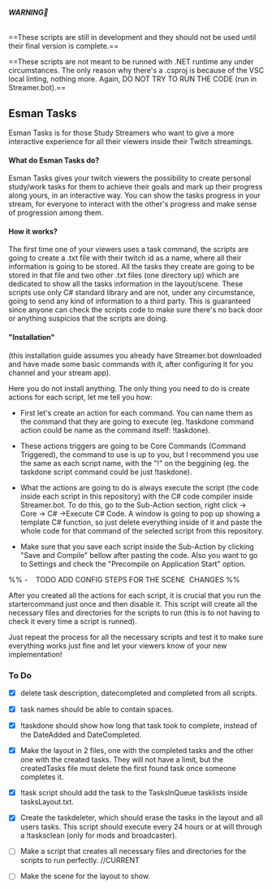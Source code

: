 ###### **WARNING**🔴

==These scripts are still in development and they should not be used until their final version is complete.==

==These scripts are not meant to be runned with .NET runtime any under circumstances. The only reason why there's a .csproj is because of the VSC local linting, nothing more. Again, DO NOT TRY TO RUN THE CODE (run in Streamer.bot).==

## **Esman Tasks**

Esman Tasks is for those Study Streamers who want to give a more interactive experience for all their viewers inside their Twitch streamings.

#### What do Esman Tasks do?

Esman Tasks gives your twitch viewers the possibility to create personal study/work tasks for them to achieve their goals and mark up their progress along yours, in an interactive way. You can show the tasks progress in your stream, for everyone to interact with the other's progress and make sense of progression among them.

  

#### How it works?

The first time one of your viewers uses a task command, the scripts are going to create a .txt file with their twitch id as a name, where all their information is going to be stored. All the tasks they create are going to be stored in that file and two other .txt files (one directory up) which are dedicated to show all the tasks information in the layout/scene.
These scripts use only C# standard library and are not, under any circumstance, going to send any kind of information to a third party. This is guaranteed since anyone can check the scripts code to make sure there's no back door or anything suspicios that the scripts are doing.

#### "Installation"

(this installation guide assumes you already have Streamer.bot downloaded and have made some basic commands with it, after configuring it for you channel and your stream app).

  

Here you do not install anything. The only thing you need to do is create actions for each script, let me tell you how:

- First let's create an action for each command. You can name them as the command that they are going to execute (eg. !taskdone command action could be name as the command itself: !taskdone).

- These actions triggers are going to be Core Commands (Command Triggered), the command to use is up to you, but I recommend you use the same as each script name, with the "!" on the beggining (eg. the taskdone script command could be just !taskdone).

- What the actions are going to do is always execute the script (the code inside each script in this repository) with the C# code compiler inside Streamer.bot. To do this, go to the Sub-Action section, right click -> Core -> C# ->Execute C# Code. A window is going to pop up showing a template C# function, so just delete everything inside of it and paste the whole code for that command of the selected script from this repository.

- Make sure that you save each script inside the Sub-Action by clicking "Save and Compile" bellow after pasting the code. Also you want to go to Settings and check the "Precompile on Application Start" option.

%% -    TODO ADD CONFIG STEPS FOR THE SCENE  CHANGES %%  

After you created all the actions for each script, it is crucial that you run the startercommand just once and then disable it. This script will create all the necessary files and directories for the scripts to run (this is to not having to check it every time a script is runned).

Just repeat the process for all the necessary scripts and test it to make sure everything works just fine and let your viewers know of your new implementation!

  

### To Do

- [X] delete task description, datecompleted and completed from all scripts.

- [X] task names should be able to contain spaces.

- [X] !taskdone should show how long that task took to complete, instead of the DateAdded and DateCompleted. 

- [X] Make the layout in 2 files, one with the completed tasks and the other one with the created tasks. They will not have a limit, but the createdTasks file must delete the first found task once someone completes it.

- [X] !task script should add the task to the TasksInQueue tasklists inside tasksLayout.txt.

- [X] Create the taskdeleter, which should erase the tasks in the layout and all users tasks. This script should execute every 24 hours or at will through a !tasksclean (only for mods and broadcaster).

- [ ] Make a script that creates all necessary files and directories for the scripts to run perfectly. //CURRENT

- [ ] Make the scene for the layout to show.

<!-- - [ ] Add focus command (viewer can send !startfocus to save the focusTimeStarted and then !stopfocus to return how much he was on focus [returns currentDate - focusTimeStarted]). This could have a counter for the top-time-focus viewers. -->